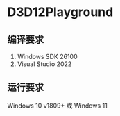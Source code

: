 # D3D12Playground

## 编译要求

1. Windows SDK 26100
2. Visual Studio 2022

## 运行要求

Windows 10 v1809+ 或 Windows 11
